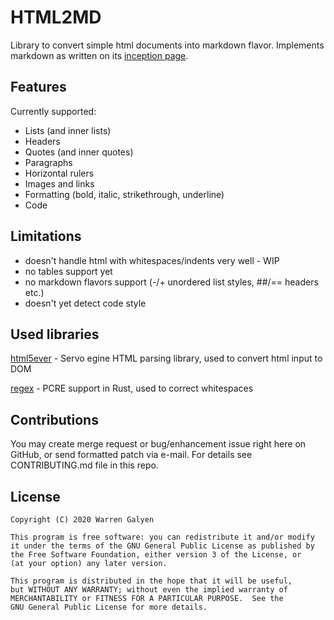 HTML2MD
============

Library to convert simple html documents into markdown flavor.
Implements markdown as written on its [inception page](https://daringfireball.net/projects/markdown).

Features
------------

Currently supported:

+ Lists (and inner lists)
+ Headers
+ Quotes (and inner quotes)
+ Paragraphs
+ Horizontal rulers
+ Images and links
+ Formatting (bold, italic, strikethrough, underline)
+ Code

Limitations
-------------

- doesn't handle html with whitespaces/indents very well - WIP
- no tables support yet
- no markdown flavors support (-/+ unordered list styles, ##/== headers etc.)
- doesn't yet detect code style

Used libraries
-------------
[html5ever](https://github.com/servo/html5ever) - Servo egine HTML parsing library, used to convert html input to DOM

[regex](https://github.com/rust-lang/regex) - PCRE support in Rust, used to correct whitespaces

Contributions
------------
You may create merge request or bug/enhancement issue right here on GitHub, or send formatted patch via e-mail. 
For details see CONTRIBUTING.md file in this repo. 

License
-------------

    Copyright (C) 2020 Warren Galyen

    This program is free software: you can redistribute it and/or modify
    it under the terms of the GNU General Public License as published by
    the Free Software Foundation, either version 3 of the License, or
    (at your option) any later version.

    This program is distributed in the hope that it will be useful,
    but WITHOUT ANY WARRANTY; without even the implied warranty of
    MERCHANTABILITY or FITNESS FOR A PARTICULAR PURPOSE.  See the
    GNU General Public License for more details.